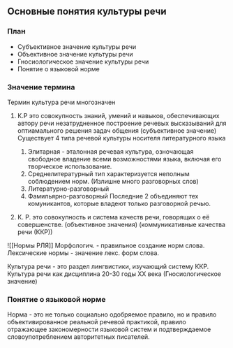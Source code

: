 ## Основные понятия культуры речи

### План
- Субъективное значение культуры речи
- Объективное значение культуры речи
- Гносиологическое значение культуры речи
- Понятие о языковой норме

### Значение термина

Термин культура речи многозначен

1. К.Р это совокупность знаний, умений и навыков, обеспечивающих автору речи незатрудненное построение речевых высказываний для оптиамального решения задач общения (субъективное значение)
	Существует 4 типа речевой культуры носителя литературного языка
	1. Элитарная - эталонная речевая культура, озночающая свободное владение всеми возможностями языка, включая его творческое использование.
	2. Среднелитературный тип характеризуется неполным соблюдением норм. (Излишне много разговорных слов)
	3. Литературно-разговорный
	4. Фамильярно-разговорный
Последние 2 объединяют тех комуникантов, которые владеют только разговорной речью.

2. К. Р. это совокупность и система качеств речи, говорящих о её совершенстве. (объективное значения) (коммуникативные качества речи (ККР))

![[Нормы РЛЯ]]
Морфологич. - правильное создание норм слова.
Лексические нормы - значение лекс. форм слова.


Культура речи - это раздел лингвистики, изучающий систему ККР. Культура речи как дисциплина 20-30 годы XX века (Гносиологическое значение)

### Понятие о языковой норме
Норма - это не только социально одобряемое правило, но и правило объективированное реальной речевой практикой, правило отражающее закономерности языковой систем и подтверждаемое словоупотреблением авторитетных писателей.  

